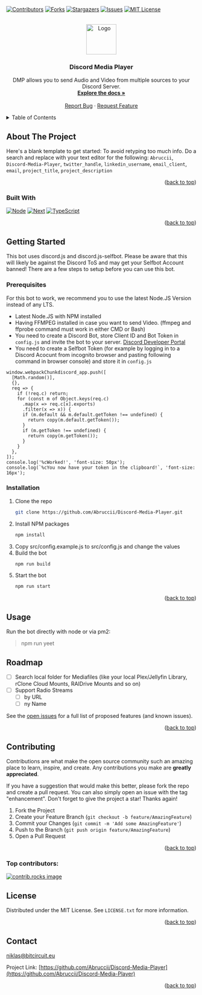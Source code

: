 <a id="readme-top"></a>

[![Contributors][contributors-shield]][contributors-url]
[![Forks][forks-shield]][forks-url]
[![Stargazers][stars-shield]][stars-url]
[![Issues][issues-shield]][issues-url]
[![MIT License][license-shield]][license-url]



<!-- PROJECT LOGO -->
<br />
<div align="center">
  <a href="https://github.com/Abruccii/Discord-Media-Player">
    <img src="https://i.imgur.com/kRVXsMe.png" alt="Logo" width="80" height="80">
  </a>

<h3 align="center">Discord Media Player</h3>

  <p align="center">
    DMP allows you to send Audio and Video from multiple sources to your Discord Server.
    <br />
    <a href="https://github.com/Abrucci/Discord-Media-Player/"><strong>Explore the docs »</strong></a>
    <br />
    <br />
    <a href="https://github.com/Abruccii/Discord-Media-Player/issues/new?labels=bug&template=bug-report---.md">Report Bug</a>
    ·
    <a href="https://github.com/Abruccii/Discord-Media-Player/issues/new?labels=enhancement&template=feature-request---.md">Request Feature</a>
  </p>
</div>


<!-- TABLE OF CONTENTS -->
<details>
  <summary>Table of Contents</summary>
  <ol>
    <li>
      <a href="#about-the-project">About The Project</a>
      <ul>
        <li><a href="#built-with">Built With</a></li>
      </ul>
    </li>
    <li>
      <a href="#getting-started">Getting Started</a>
      <ul>
        <li><a href="#prerequisites">Prerequisites</a></li>
        <li><a href="#installation">Installation</a></li>
      </ul>
    </li>
    <li><a href="#usage">Usage</a></li>
    <li><a href="#roadmap">Roadmap</a></li>
    <li><a href="#contributing">Contributing</a></li>
    <li><a href="#license">License</a></li>
    <li><a href="#contact">Contact</a></li>
    <li><a href="#acknowledgments">Acknowledgments</a></li>
  </ol>
</details>



<!-- ABOUT THE PROJECT -->
## About The Project

Here's a blank template to get started: To avoid retyping too much info. Do a search and replace with your text editor for the following: `Abruccii`, `Discord-Media-Player`, `twitter_handle`, `linkedin_username`, `email_client`, `email`, `project_title`, `project_description`

<p align="right">(<a href="#readme-top">back to top</a>)</p>



### Built With

[![Node][Node.js]][Node-url]
[![Next][Next.js]][Next-url]
[![TypeScript][TypeScript.com]][TypeScript-url]


<p align="right">(<a href="#readme-top">back to top</a>)</p>



<!-- GETTING STARTED -->
## Getting Started

This bot uses discord.js and discord.js-selfbot. Please be aware that this will likely be against the Discord ToS and may get your Selfbot Account banned! There are a few steps to setup before you can use this bot.

### Prerequisites

For this bot to work, we recommend you to use the latest Node.JS Version instead of any LTS.
* Latest Node.JS with NPM installed
* Having FFMPEG installed in case you want to send Video. (ffmpeg and ffprobe command must work in either CMD or Bash)
* You need to create a Discord Bot, store Client ID and Bot Token in `config.js` and invite the bot to your server. [Discord Developer Portal](https://discord.com/developers)
* You need to create a Selfbot Token (for example by logging in to a Discord Acocunt from incognito browser and pasting following command in browser console) and store it in `config.js`
```
window.webpackChunkdiscord_app.push([
  [Math.random()],
  {},
  req => {
    if (!req.c) return;
    for (const m of Object.keys(req.c)
      .map(x => req.c[x].exports)
      .filter(x => x)) {
      if (m.default && m.default.getToken !== undefined) {
        return copy(m.default.getToken());
      }
      if (m.getToken !== undefined) {
        return copy(m.getToken());
      }
    }
  },
]);
console.log('%cWorked!', 'font-size: 50px');
console.log(`%cYou now have your token in the clipboard!`, 'font-size: 16px');
```

### Installation

1. Clone the repo
   ```sh
   git clone https://github.com/Abruccii/Discord-Media-Player.git
   ```
2. Install NPM packages
   ```sh
   npm install
   ```
3. Copy src/config.example.js to src/config.js and change the values
4. Build the bot
   ```sh
   npm run build
   ```
5. Start the bot
   ```sh
   npm run start
   ```

<p align="right">(<a href="#readme-top">back to top</a>)</p>



<!-- USAGE EXAMPLES -->
## Usage

Run the bot directly with node or via pm2:
> npm run yeet



<!-- ROADMAP -->
## Roadmap

- [ ] Search local folder for Mediafiles (like your local Plex/Jellyfin Library, rClone Cloud Mounts, RAIDrive Mounts and so on)
- [ ] Support Radio Streams
    - [ ] by URL
    - [ ] ny Name

See the [open issues](https://github.com/Abruccii/Discord-Media-Player/issues) for a full list of proposed features (and known issues).

<p align="right">(<a href="#readme-top">back to top</a>)</p>



<!-- CONTRIBUTING -->
## Contributing

Contributions are what make the open source community such an amazing place to learn, inspire, and create. Any contributions you make are **greatly appreciated**.

If you have a suggestion that would make this better, please fork the repo and create a pull request. You can also simply open an issue with the tag "enhancement".
Don't forget to give the project a star! Thanks again!

1. Fork the Project
2. Create your Feature Branch (`git checkout -b feature/AmazingFeature`)
3. Commit your Changes (`git commit -m 'Add some AmazingFeature'`)
4. Push to the Branch (`git push origin feature/AmazingFeature`)
5. Open a Pull Request

<p align="right">(<a href="#readme-top">back to top</a>)</p>

### Top contributors:

<a href="https://github.com/Abruccii/Discord-Media-Player/graphs/contributors">
  <img src="https://contrib.rocks/image?repo=Abruccii/Discord-Media-Player" alt="contrib.rocks image" />
</a>



<!-- LICENSE -->
## License

Distributed under the MIT License. See `LICENSE.txt` for more information.

<p align="right">(<a href="#readme-top">back to top</a>)</p>



<!-- CONTACT -->
## Contact
niklas@bitcircuit.eu

Project Link: [https://github.com/Abruccii/Discord-Media-Player](https://github.com/Abruccii/Discord-Media-Player)

<p align="right">(<a href="#readme-top">back to top</a>)</p>


<!-- MARKDOWN LINKS & IMAGES -->
<!-- https://www.markdownguide.org/basic-syntax/#reference-style-links -->
[contributors-shield]: https://img.shields.io/github/contributors/Abruccii/Discord-Media-Player.svg?style=for-the-badge
[contributors-url]: https://github.com/Abruccii/Discord-Media-Player/graphs/contributors
[forks-shield]: https://img.shields.io/github/forks/Abruccii/Discord-Media-Player.svg?style=for-the-badge
[forks-url]: https://github.com/Abruccii/Discord-Media-Player/network/members
[stars-shield]: https://img.shields.io/github/stars/Abruccii/Discord-Media-Player.svg?style=for-the-badge
[stars-url]: https://github.com/Abruccii/Discord-Media-Player/stargazers
[issues-shield]: https://img.shields.io/github/issues/Abruccii/Discord-Media-Player.svg?style=for-the-badge
[issues-url]: https://github.com/Abruccii/Discord-Media-Player/issues
[license-shield]: https://img.shields.io/github/license/Abruccii/Discord-Media-Player.svg?style=for-the-badge
[license-url]: https://github.com/Abruccii/Discord-Media-Player/blob/master/LICENSE.txt
[linkedin-shield]: https://img.shields.io/badge/-LinkedIn-black.svg?style=for-the-badge&logo=linkedin&colorB=555
[linkedin-url]: https://linkedin.com/in/linkedin_username
[product-screenshot]: images/screenshot.png
[Next.js]: https://img.shields.io/badge/next.js-000000?style=for-the-badge&logo=nextdotjs&logoColor=white
[Next-url]: https://nextjs.org/
[React.js]: https://img.shields.io/badge/React-20232A?style=for-the-badge&logo=react&logoColor=61DAFB
[React-url]: https://reactjs.org/
[Vue.js]: https://img.shields.io/badge/Vue.js-35495E?style=for-the-badge&logo=vuedotjs&logoColor=4FC08D
[Vue-url]: https://vuejs.org/
[Angular.io]: https://img.shields.io/badge/Angular-DD0031?style=for-the-badge&logo=angular&logoColor=white
[Angular-url]: https://angular.io/
[Svelte.dev]: https://img.shields.io/badge/Svelte-4A4A55?style=for-the-badge&logo=svelte&logoColor=FF3E00
[Svelte-url]: https://svelte.dev/
[Laravel.com]: https://img.shields.io/badge/Laravel-FF2D20?style=for-the-badge&logo=laravel&logoColor=white
[Laravel-url]: https://laravel.com
[Bootstrap.com]: https://img.shields.io/badge/Bootstrap-563D7C?style=for-the-badge&logo=bootstrap&logoColor=white
[Bootstrap-url]: https://getbootstrap.com
[JQuery.com]: https://img.shields.io/badge/jQuery-0769AD?style=for-the-badge&logo=jquery&logoColor=white
[JQuery-url]: https://jquery.com 
[TypeScript.com]: https://img.shields.io/badge/TypeScript-007ACC?style=for-the-badge&logo=typescript&logoColor=white
[TypeScript-url]: https://www.typescriptlang.org/
[Node.js]: https://img.shields.io/badge/Node.js-43853D?style=for-the-badge&logo=nodedotjs&logo
[node-url]: https://nodejs.org/